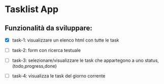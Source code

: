 # Tasklist App

## Funzionalità da sviluppare:

- [X] task-1: visualizzare un elenco html con tutte le task 
- [ ] task-2: form con ricerca testuale
- [ ] task-3: selezionare/visualizzare le task che appartegono a uno status, (todo,progress,done)
- [ ] task-4: visualizza le task del giorno corrente

